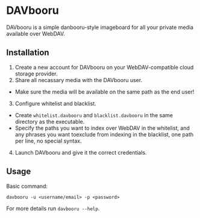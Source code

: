 # DAVbooru

DAVbooru is a simple danbooru-style imageboard for all your private media available over WebDAV.

## Installation

1. Create a new account for DAVbooru on your WebDAV-compatible cloud storage provider.
2. Share all necassary media with the DAVbooru user.
- Make sure the media will be available on the same path as the end user!
3. Configure whitelist and blacklist.
  - Create `whitelist.davbooru` and `blacklist.davbooru` in the same directory as the executable.
  - Specify the paths you want to index over WebDAV in the whitelist, and any phrases you want toexclude from indexing in the blacklist, one path per line, no special syntax.
4. Launch DAVbooru and give it the correct credentials.

## Usage

Basic command:
```
davbooru -u <username/email> -p <password> 
```
For more details run `davbooru --help`.
